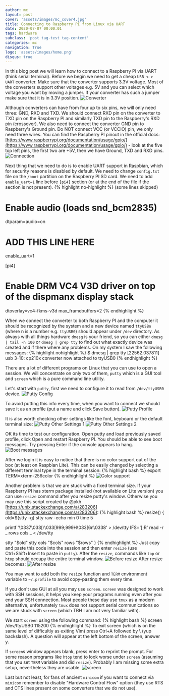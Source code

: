 ```yaml
---
author: mc
layout: post
cover: 'assets/images/mc_cover4.jpg'
title: Connecting to Raspberry PI from Linux via UART
date: 2020-07-07 00:00:01
tags: hardware
subclass: 'post tag-test tag-content'
categories: mc
navigation: True
logo: 'assets/images/home.png'
disqus: true
---
```


In this blog post we will learn how to connect to a Raspberry PI via UART
(think serial terminal).
Before we begin we need to get a cheap `USB <-> UART` converter.
Make sure that the converter supports 3.3V voltage.
Most of the converters support other voltages e.g. 5V and you
can select which voltage you want by moving a jumper.
If your converter has such a jumper make sure that it is in 3.3V position.
![Converter](assets/images/2020-07-07/converter1.jpeg)

Although converters can have from four up to six pins, we will only need three:
GND, RXD and TXD. We should connect RXD pin on the converter to TXD pin on
the Raspberry PI and similarly TXD pin to the Raspberry's RXD pin (crossover).
We also need to connect the converter GND pin to Raspberry's Ground pin.
Do NOT connect VCC (or VCCIO) pin, we only need three wires.
You can find the Raspberry PI pinout in the official docs: 
[https://www.raspberrypi.org/documentation/usage/gpio/](https://www.raspberrypi.org/documentation/usage/gpio/) - look at the five top left pins, the first two
are +5V, then we have Ground, TXD and RXD pins.
![Connection](assets/images/2020-07-07/connection.jpeg)

Next thing that we need to do is to enable UART support in Raspbian, which for
security reasons is disabled by default.
We need to change `config.txt` file on the `/boot` partition
on the Raspberry PI SD card. We need to add `enable_uart=1` line
before `[pi4]` section (or at the end of the file if the section is not present).
{% highlight no-highlight %}
(some lines skipped)

# Enable audio (loads snd_bcm2835)
dtparam=audio=on

# ADD THIS LINE HERE
enable_uart=1

[pi4]
# Enable DRM VC4 V3D driver on top of the dispmanx display stack
dtoverlay=vc4-fkms-v3d
max_framebuffers=2
{% endhighlight %}

When we connect the converter to both Raspberry PI and the computer it should
be recognized by the system and a new device named `ttyUSBn` (where n is a number e.g. `ttyUSB0`)
should appear under `/dev` directory.
As always with all things hardware `dmesg` is your friend, so you can either `dmesg | tail -n 100` or
`dmesg | grep tty` to find out what exactly device was created and if there where any problems.
On my system I saw the following messages:
{% highlight nohighlight %}
$ dmesg | grep tty
[22562.037811] usb 3-10: cp210x converter now attached to ttyUSB0
{% endhighlight %}

There are a lot of different programs on Linux that you can use to open a session.
We will concentrate on only two of them, `putty` which is a GUI tool and
`screen` which is a pure command line utility.

Let's start with `putty`, first we need to configure it to read from `/dev/ttyUSB0` device.
![Putty Config](assets/images/2020-07-07/puttyconf.png)

To avoid putting this info every time, when you want to connect we should save it as an profile
(put a name and click Save button).
![Putty Profile](assets/images/2020-07-07/profile.png)

It is also worth checking other settings like the font, keyboard or the default terminal size:
![Putty Other Settings 1](assets/images/2020-07-07/puttyk.png)
![Putty Other Settings 2](assets/images/2020-07-07/puttyf.png)

OK its time to test our configuration. Open putty and load
previously saved profile, click Open and restart Raspberry PI.
You should be able to see boot messages. Try pressing Enter if the console appears to hang.
![Boot messages](assets/images/2020-07-07/boot.png)

After we login it is easy to notice that there is no color support out of the box
(at least on Raspbian Lite).
This can be easily changed by selecting a different terminal type in the terminal session:
{% highlight bash %}
export TERM=xterm-256color
{% endhighlight %}
![Color support](assets/images/2020-07-07/colors.png)

Another problem is that we are stuck with a fixed terminal size.
If your Raspberry PI has xterm package installed (not available on Lite version)
you can use `resize` command after you resize putty's window.
Otherwise you may use this script created by @pkh 
[https://unix.stackexchange.com/a/283206](https://unix.stackexchange.com/a/283206):
{% highlight bash %}
resize() {
  old=$(stty -g)
  stty raw -echo min 0 time 5

  printf '\0337\033[r\033[999;999H\033[6n\0338' > /dev/tty
  IFS='[;R' read -r _ rows cols _ < /dev/tty

  stty "$old"
  stty cols "$cols" rows "$rows"
}
{% endhighlight %}
Just copy and paste this code into the session and then enter `resize` (use Ctrl+Shift+Insert to paste in `putty`).
After the `resize`, commands like `top` or `htop` should occupy the entire terminal window.
![Before resize](assets/images/2020-07-07/beforer.png)
After resize becomes:
![After resize](assets/images/2020-07-07/afterr.png)

You may want to add both the `resize` function and `TERM` environment variable to `~/.profile`
to avoid copy-pasting them every time.

If you don't use GUI at all you may use `screen`. `screen` was designed to work with SSH sessions,
it helps you keep your programs running even after you end your SSH connection.
Most people these day use `tmux` as a modern alternative, unfortunately `tmux` does not
support serial communications so we are stuck with `screen` (which TBH I am not very familiar with).

We start `screen` using the following command:
{% highlight bash %}
screen /dev/ttyUSB0 115200
{% endhighlight %}
To exit screen (which is on the same level of difficultly as exiting Vim) 
press Ctrl+A followed by \ (yup backslash).
A question will appear at the left bottom of the screen, answer y.

If `screen`s window appears blank, press enter to reprint the prompt.
For some reason programs like `htop` tend to look worse under `screen`
(assuming that you set `TERM` variable and did `resize`). Probably I am missing some extra setup,
nevertheless they are usable.
![screen](assets/images/2020-07-07/screen.png)

Last but not least, for fans of ancient `minicom` 
if you want to connect via `minicom`
remember to disable "Hardware Control Flow" option 
(they use RTS and CTS lines present on some converters that we do not use).

